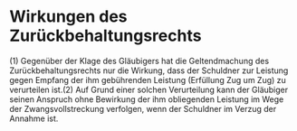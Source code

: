 # Wirkungen des Zurückbehaltungsrechts

(1) Gegenüber der Klage des Gläubigers hat die Geltendmachung des Zurückbehaltungsrechts nur die Wirkung, dass der Schuldner zur Leistung gegen Empfang der ihm gebührenden Leistung (Erfüllung Zug um Zug) zu verurteilen ist.(2) Auf Grund einer solchen Verurteilung kann der Gläubiger seinen Anspruch ohne Bewirkung der ihm obliegenden Leistung im Wege der Zwangsvollstreckung verfolgen, wenn der Schuldner im Verzug der Annahme ist. 

